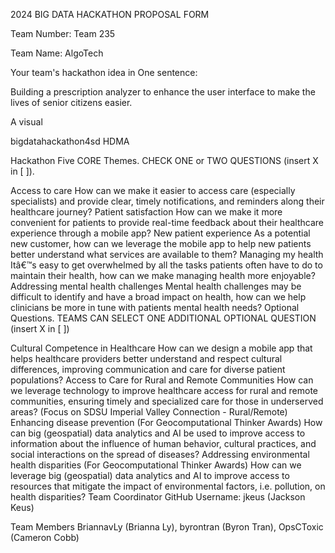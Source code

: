 2024 BIG DATA HACKATHON PROPOSAL FORM

Team Number: Team 235

Team Name: AlgoTech

Your team's hackathon idea in One sentence:

Building a prescription analyzer to enhance the user interface to make the lives of senior citizens easier.

A visual



bigdatahackathon4sd HDMA

Hackathon Five CORE Themes. CHECK ONE or TWO QUESTIONS (insert X in [ ]).

 Access to care
How can we make it easier to access care (especially specialists) and provide clear, timely notifications, and reminders along their healthcare journey?
 Patient satisfaction
How can we make it more convenient for patients to provide real-time feedback about their healthcare experience through a mobile app?
 New patient experience
As a potential new customer, how can we leverage the mobile app to help new patients better understand what services are available to them?
 Managing my health
Itâ€™s easy to get overwhelmed by all the tasks patients often have to do to maintain their health, how can we make managing health more enjoyable?
 Addressing mental health challenges
Mental health challenges may be difficult to identify and have a broad impact on health, how can we help clinicians be more in tune with patients mental health needs?
Optional Questions. TEAMS CAN SELECT ONE ADDITIONAL OPTIONAL QUESTION (insert X in [ ])

 Cultural Competence in Healthcare
How can we design a mobile app that helps healthcare providers better understand and respect cultural differences, improving communication and care for diverse patient populations?
 Access to Care for Rural and Remote Communities
How can we leverage technology to improve healthcare access for rural and remote communities, ensuring timely and specialized care for those in underserved areas? (Focus on SDSU Imperial Valley Connection - Rural/Remote)
 Enhancing disease prevention (For Geocomputational Thinker Awards)
How can big (geospatial) data analytics and AI be used to improve access to information about the influence of human behavior, cultural practices, and social interactions on the spread of diseases?
 Addressing environmental health disparities (For Geocomputational Thinker Awards)
How can we leverage big (geospatial) data analytics and AI to improve access to resources that mitigate the impact of environmental factors, i.e. pollution, on health disparities?
Team Coordinator GitHub Username: jkeus (Jackson Keus)

Team Members BriannavLy (Brianna Ly), byrontran (Byron Tran), OpsCToxic (Cameron Cobb)
